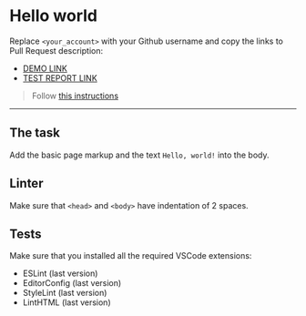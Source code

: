 # Hello world

Replace `<your_account>` with your Github username and copy the links to Pull Request description:
- [DEMO LINK](https://BaciJIickiH.github.io/layout_hello-world/)
- [TEST REPORT LINK](https://BaciJIickiH.github.io/layout_hello-world/report/html_report/)

> Follow [this instructions](https://mate-academy.github.io/layout_task-guideline/#how-to-solve-the-layout-tasks-on-github)
___

## The task

Add the basic page markup and the text `Hello, world!` into the body.

## Linter

Make sure that `<head>` and `<body>` have indentation of 2 spaces.

## Tests

Make sure that you installed all the required VSCode extensions:

- ESLint (last version)
- EditorConfig (last version)
- StyleLint (last version)
- LintHTML (last version)
